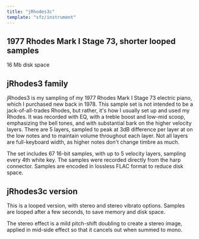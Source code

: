 ```yaml
---
title: "jRhodes3c"
template: "sfz/instrument"
---
```


## 1977 Rhodes Mark I Stage 73, shorter looped samples

16 Mb disk space

## jRhodes3 family

jRhodes3 is my sampling of my 1977 Rhodes Mark I Stage 73 electric piano, which I purchased new back in 1978. This sample set is not intended to be a jack-of-all-trades Rhodes, but rather, it's how I usually set up and used my Rhodes. It was recorded with EQ, with a treble boost and low-mid scoop, emphasizing the bell tones, and with substantial bark on the higher velocity layers. There are 5 layers, sampled to peak at 3dB difference per layer at on the low notes and to maintain volume throughout each layer. Not all layers are full-keyboard width, as higher notes don't change timbre as much.

The set includes 67 16-bit samples, with up to 5 velocity layers, sampling every 4th white key. The samples were recorded directly from the harp connector. Samples are encoded in lossless FLAC format to reduce disk space.

## jRhodes3c version

This is a looped version, with stereo and stereo vibrato options. Samples are looped after a few seconds, to save memory and disk space.

The stereo effect is a mild pitch-shift doubling to create a stereo image, applied in mid-side effect so that it cancels out when summed to mono.